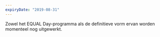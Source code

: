```yaml
---
expiryDate: "2019-08-31"
---
```

Zowel het EQUAL Day-programma als de definitieve vorm ervan worden momenteel nog uitgewerkt.
